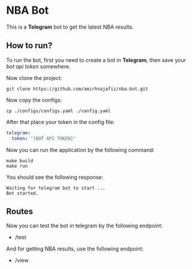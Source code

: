 # NBA Bot
This is a **Telegram** bot to get the latest NBA results.

## How to run?
To run the bot, first you need to create a bot in **Telegram**, then
save your _bot api token_ somewhere.

Now clone the project:
```shell
git clone https://github.com/amirhnajafiz/nba-bot.git
```

Now copy the configs:
```shell
cp ./configs/configs.yaml ./config.yaml
```

After that place your token in the config file:
```yaml
telegram:
  token: "[BOT API TOKEN]"
```

Now you can run the application by the following command:
```shell
make build
make run
```

You should see the following response:
```
Waiting for telegram bot to start ...
Bot started.
```

## Routes
Now you can test the bot in telegram by the following endpoint:
- /test

And for getting NBA results, use the following endpoint:
- /view
